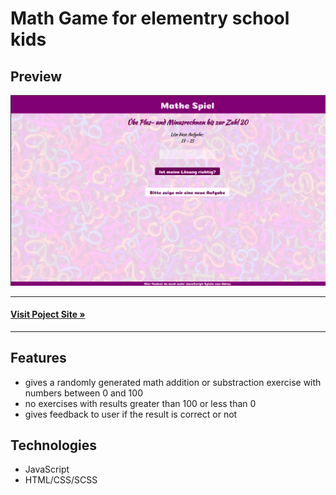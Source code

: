 # Math Game for elementry school kids

## Preview

![Preview Image](./assets/images/MathGame.png)

---
#### **[Visit Poject Site &raquo;](https://playground.odras.de/MathGame/index.html)**
---

## Features
- gives a randomly generated math addition or substraction exercise with numbers between 0 and 100
- no exercises with results greater than 100 or less than 0
- gives feedback to user if the result is correct or not

## Technologies
- JavaScript
- HTML/CSS/SCSS


